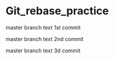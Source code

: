 # Git_rebase_practice

master branch text 1st commit

master branch text 2nd commit

master branch text 3d commit